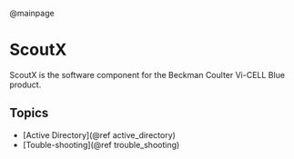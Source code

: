 @mainpage
# ScoutX

ScoutX is the software component for the Beckman Coulter Vi-CELL Blue product.

## Topics

* [Active Directory](@ref active_directory)
* [Touble-shooting](@ref trouble_shooting)